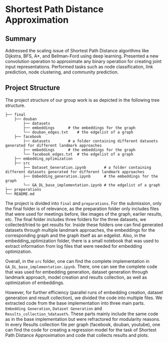 # Shortest Path Distance Approximation
## Summary
Addressed the scaling issue of Shortest Path Distance algorithms like Dijkstra, BFS, A*, and Bellman-Ford using deep learning.
Presented a new convolution operation to approximate any binary operation for creating joint input representations.
Performed tasks such as node classification, link prediction, node clustering, and community prediction. 

## Project Structure
The project structure of our group work is as depicted in the following tree structure.


    ├── final 
        ├── douban 
	        ├── datasets 		 
	        ├── embeddings 		# the embeddings for the graph 
	        └── douban_edges.txt	# the edgelist of a graph 
	    ├── facebook
	        ├── datasets 		# a folder containing different datasets generated for different landmark approaches 
	        ├── embeddings 		# the embeddings for the graph 
	        └── facebook_edges.txt	# the edgelist of a graph 
        ├── embedding_optimization 
	    ├── src 
	        ├── Dataset_Generation.ipynb 		# a folder containing different datasets generated for different landmark approaches 
	        ├── Embedding_generation.ipynb 		# the embeddings for the graph  
	        └── GA_DL_base_implementation.ipynb	# the edgelist of a graph 
    ├── preperations             
    └── README.md 
The project is divided into `final` and `preparations`. For the submission, only the final folder is of relevance, as the preparation folder only includes files that were used for meetings before, like images of the graph, earlier results, etc. The final folder includes three folders for the three datasets, we collected/tried to get results for. Inside these folders one can find generated datasets through multiple landmark approaches, the embeddings for the corresponding graph and the graph itself as an edgelist. Also, in the embedding_optimization folder, there is a small notebook that was used to extract information from log files that were needed for embedding optimization.

Overall, in the `src` folder, one can find the complete implementation in `GA_DL_base_implementation.ipynb`. There, one can see the complete code that was used for embedding generation, dataset generation through landmark approach, model creation and results collection, as well as optimization of embeddings. 

However, for further efficiency (parallel runs of embedding creation, dataset generation and result collection), we divided the code into multiple files. We extracted code from the base implementation into three main parts. `Embedding Generation`, `Dataset Generation` and `Results_collection_%dataset%`. These parts mainly include the same code as in the base implementation but were refractored for modularity reasons. In every Results collection file per graph (facebook, douban, youtube), one can find the code for creating a regression model for the task of Shortest Path Distance Approximation and code that collects results and plots. 
